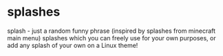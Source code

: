 # splashes
splash -  just a random funny phrase  (inspired by splashes from minecraft main menu)  splashes which you can freely use for your own purposes, or add any splash of your own on a Linux theme!
